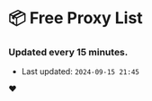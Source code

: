 # :package: Free Proxy List
### Updated every 15 minutes.

- Last updated: `2024-09-15 21:45`

:heart:
